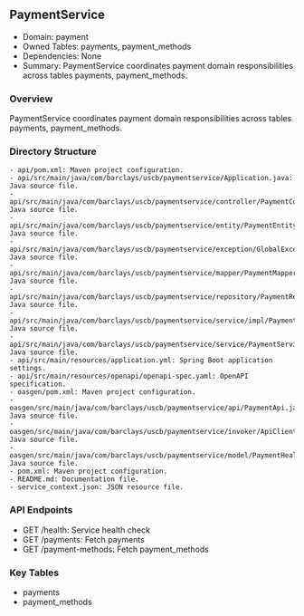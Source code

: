 ## PaymentService

- Domain: payment
- Owned Tables: payments, payment_methods
- Dependencies: None
- Summary: PaymentService coordinates payment domain responsibilities across tables payments, payment_methods.

### Overview
PaymentService coordinates payment domain responsibilities across tables payments, payment_methods.

### Directory Structure
```
- api/pom.xml: Maven project configuration.
- api/src/main/java/com/barclays/uscb/paymentservice/Application.java: Java source file.
- api/src/main/java/com/barclays/uscb/paymentservice/controller/PaymentController.java: Java source file.
- api/src/main/java/com/barclays/uscb/paymentservice/entity/PaymentEntity.java: Java source file.
- api/src/main/java/com/barclays/uscb/paymentservice/exception/GlobalExceptionHandler.java: Java source file.
- api/src/main/java/com/barclays/uscb/paymentservice/mapper/PaymentMapper.java: Java source file.
- api/src/main/java/com/barclays/uscb/paymentservice/repository/PaymentRepository.java: Java source file.
- api/src/main/java/com/barclays/uscb/paymentservice/service/impl/PaymentServiceImpl.java: Java source file.
- api/src/main/java/com/barclays/uscb/paymentservice/service/PaymentService.java: Java source file.
- api/src/main/resources/application.yml: Spring Boot application settings.
- api/src/main/resources/openapi/openapi-spec.yaml: OpenAPI specification.
- oasgen/pom.xml: Maven project configuration.
- oasgen/src/main/java/com/barclays/uscb/paymentservice/api/PaymentApi.java: Java source file.
- oasgen/src/main/java/com/barclays/uscb/paymentservice/invoker/ApiClient.java: Java source file.
- oasgen/src/main/java/com/barclays/uscb/paymentservice/model/PaymentHealthResponse.java: Java source file.
- pom.xml: Maven project configuration.
- README.md: Documentation file.
- service_context.json: JSON resource file.
```

### API Endpoints
- GET /health: Service health check
- GET /payments: Fetch payments
- GET /payment-methods: Fetch payment_methods

### Key Tables
- payments
- payment_methods
